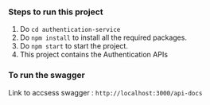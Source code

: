 ### Steps to run this project

1. Do `cd authentication-service`
2. Do `npm install` to install all the required packages.
3. Do `npm start` to start the project.
4. This project contains the Authentication APIs

### To run the swagger

Link to accsess swagger : `http://localhost:3000/api-docs`

